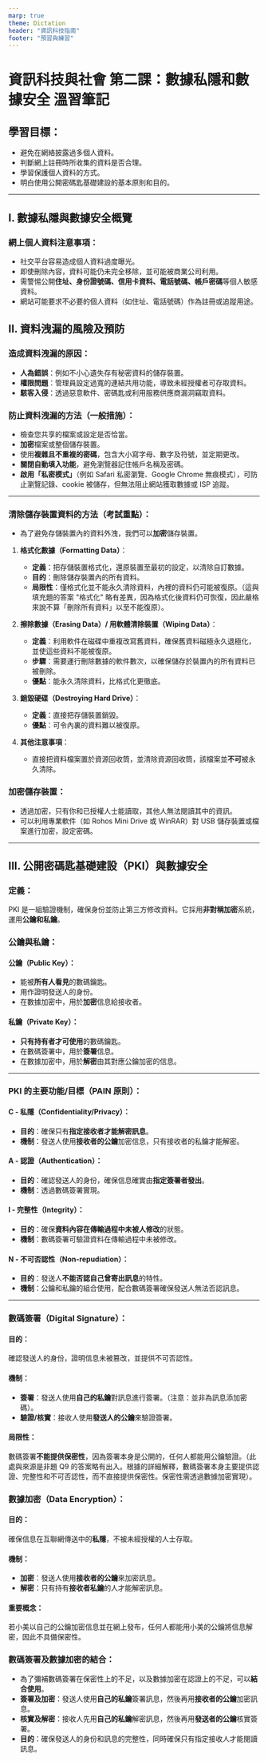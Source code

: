 ```yaml
---
marp: true
theme: Dictation
header: "資訊科技指南"
footer: "預習與練習"
---
```


# 資訊科技與社會 第二課：數據私隱和數據安全 溫習筆記

## 學習目標：

- 避免在網絡披露過多個人資料。
- 判斷網上註冊時所收集的資料是否合理。
- 學習保護個人資料的方式。
- 明白使用公開密碼匙基礎建設的基本原則和目的。

---

## I. 數據私隱與數據安全概覽

### 網上個人資料注意事項：

- 社交平台容易造成個人資料過度曝光。
- 即使刪除內容，資料可能仍未完全移除，並可能被商業公司利用。
- 需警惕公開**住址、身份證號碼、信用卡資料、電話號碼、帳戶密碼**等個人敏感資料。
- 網站可能要求不必要的個人資料（如住址、電話號碼）作為註冊或追蹤用途。

## II. 資料洩漏的風險及預防

### 造成資料洩漏的原因：

- **人為錯誤**：例如不小心遺失存有秘密資料的儲存裝置。
- **權限問題**：管理員設定過寬的連結共用功能，導致未經授權者可存取資料。
- **駭客入侵**：透過惡意軟件、密碼匙或利用服務供應商漏洞竊取資料。

### 防止資料洩漏的方法（一般措施）：

- 檢查您共享的檔案或設定是否恰當。
- **加密**檔案或整個儲存裝置。
- 使用**複雜且不重複的密碼**，包含大小寫字母、數字及符號，並定期更改。
- **關閉自動填入功能**，避免瀏覽器記住帳戶名稱及密碼。
- **啟用「私密模式」**（例如 Safari 私密瀏覽、Google Chrome 無痕模式），可防止瀏覽記錄、cookie 被儲存，但無法阻止網站獲取數據或 ISP 追蹤。

---

### 清除儲存裝置資料的方法（考試重點）：

- 為了避免存儲裝置內的資料外洩，我們可以**加密**儲存裝置。

1. **格式化數據（Formatting Data）**：

   - **定義**：把存儲裝置格式化，還原裝置至最初的設定，以清除自訂數據。
   - **目的**：刪除儲存裝置內的所有資料。
   - **局限性**：僅格式化並不能永久清除資料，內裡的資料仍可能被復原。（這與填充題的答案 "格式化" 略有差異，因為格式化後資料仍可恢復，因此嚴格來說不算「刪除所有資料」以至不能復原）。

2. **擦除數據（Erasing Data）/ 用軟體清除裝置（Wiping Data）**：

   - **定義**：利用軟件在磁碟中重複改寫舊資料，確保舊資料磁極永久退極化，並使這些資料不能被復原。
   - **步驟**：需要運行刪除數據的軟件數次，以確保儲存於裝置內的所有資料已被刪除。
   - **優點**：能永久清除資料，比格式化更徹底。

3. **銷毀硬碟（Destroying Hard Drive）**：

   - **定義**：直接把存儲裝置銷毀。
   - **優點**：可令內裏的資料難以被復原。

4. **其他注意事項**：
   - 直接把資料檔案置於資源回收筒，並清除資源回收筒，該檔案並**不可**被永久清除。


### 加密儲存裝置：

- 透過加密，只有你和已授權人士能讀取，其他人無法閱讀其中的資訊。
- 可以利用專業軟件（如 Rohos Mini Drive 或 WinRAR）對 USB 儲存裝置或檔案進行加密，設定密碼。

---
## III. 公開密碼匙基礎建設（PKI）與數據安全

### 定義：

PKI 是一組驗證機制，確保身份並防止第三方修改資料。它採用**非對稱加密**系統，運用**公鑰和私鑰**。

### 公鑰與私鑰：

#### 公鑰（Public Key）：

- 能被**所有人看見**的數碼鑰匙。
- 用作證明發送人的身份。
- 在數據加密中，用於**加密**信息給接收者。

#### 私鑰（Private Key）：

- **只有持有者才可使用**的數碼鑰匙。
- 在數碼簽署中，用於**簽署**信息。
- 在數據加密中，用於**解密**由其對應公鑰加密的信息。
---

### PKI 的主要功能/目標（PAIN 原則）：

#### C - 私隱（Confidentiality/Privacy）：

- **目的**：確保只有**指定接收者才能解密訊息**。
- **機制**：發送人使用**接收者的公鑰**加密信息，只有接收者的私鑰才能解密。

#### A - 認證（Authentication）：

- **目的**：確認發送人的身份，確保信息確實由**指定簽署者發出**。
- **機制**：透過數碼簽署實現。

#### I - 完整性（Integrity）：

- **目的**：確保**資料內容在傳輸過程中未被人修改**的狀態。
- **機制**：數碼簽署可驗證資料在傳輸過程中未被修改。

#### N - 不可否認性（Non-repudiation）：

- **目的**：發送人**不能否認自己曾寄出訊息**的特性。
- **機制**：公鑰和私鑰的組合使用，配合數碼簽署確保發送人無法否認訊息。
---
### 數碼簽署（Digital Signature）：

#### 目的：

確認發送人的身份，證明信息未被篡改，並提供不可否認性。

#### 機制：

- **簽署**：發送人使用**自己的私鑰**對訊息進行簽署。（注意：並非為訊息添加密碼）。
- **驗證/核實**：接收人使用**發送人的公鑰**來驗證簽署。

#### 局限性：

數碼簽署**不能提供保密性**，因為簽署本身是公開的，任何人都能用公鑰驗證。（此處與來源是非題 Q9 的答案略有出入。根據的詳細解釋，數碼簽署本身主要提供認證、完整性和不可否認性，而不直接提供保密性。保密性需透過數據加密實現）。

### 數據加密（Data Encryption）：

#### 目的：

確保信息在互聯網傳送中的**私隱**，不被未經授權的人士存取。

#### 機制：

- **加密**：發送人使用**接收者的公鑰**來加密訊息。
- **解密**：只有持有**接收者私鑰**的人才能解密訊息。

#### 重要概念：

若小美以自己的公鑰加密信息並在網上發布，任何人都能用小美的公鑰將信息解密，因此不具備保密性。

### 數碼簽署及數據加密的結合：

- 為了彌補數碼簽署在保密性上的不足，以及數據加密在認證上的不足，可以**結合使用**。
- **簽署及加密**：發送人使用**自己的私鑰**簽署訊息，然後再用**接收者的公鑰**加密訊息。
- **核實及解密**：接收人先用**自己的私鑰**解密訊息，然後再用**發送者的公鑰**核實簽署。
- **目的**：確保發送人的身份和訊息的完整性，同時確保只有指定接收人才能閱讀訊息。
